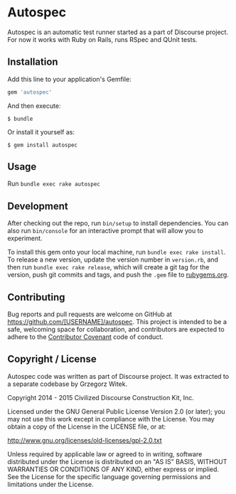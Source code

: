 # Autospec

Autospec is an automatic test runner started as a part of Discourse project.
For now it works with Ruby on Rails, runs RSpec and QUnit tests.


## Installation

Add this line to your application's Gemfile:

```ruby
gem 'autospec'
```

And then execute:

    $ bundle

Or install it yourself as:

    $ gem install autospec

## Usage

Run `bundle exec rake autospec`

## Development

After checking out the repo, run `bin/setup` to install dependencies. You can also run `bin/console` for an interactive prompt that will allow you to experiment.

To install this gem onto your local machine, run `bundle exec rake install`. To release a new version, update the version number in `version.rb`, and then run `bundle exec rake release`, which will create a git tag for the version, push git commits and tags, and push the `.gem` file to [rubygems.org](https://rubygems.org).

## Contributing

Bug reports and pull requests are welcome on GitHub at https://github.com/[USERNAME]/autospec. This project is intended to be a safe, welcoming space for collaboration, and contributors are expected to adhere to the [Contributor Covenant](contributor-covenant.org) code of conduct.


## Copyright / License

Autospec code was written as part of Discourse project.
It was extracted to a separate codebase by Grzegorz Witek.

Copyright 2014 - 2015 Civilized Discourse Construction Kit, Inc.

Licensed under the GNU General Public License Version 2.0 (or later);
you may not use this work except in compliance with the License.
You may obtain a copy of the License in the LICENSE file, or at:

   http://www.gnu.org/licenses/old-licenses/gpl-2.0.txt

Unless required by applicable law or agreed to in writing, software
distributed under the License is distributed on an "AS IS" BASIS,
WITHOUT WARRANTIES OR CONDITIONS OF ANY KIND, either express or implied.
See the License for the specific language governing permissions and
limitations under the License.
